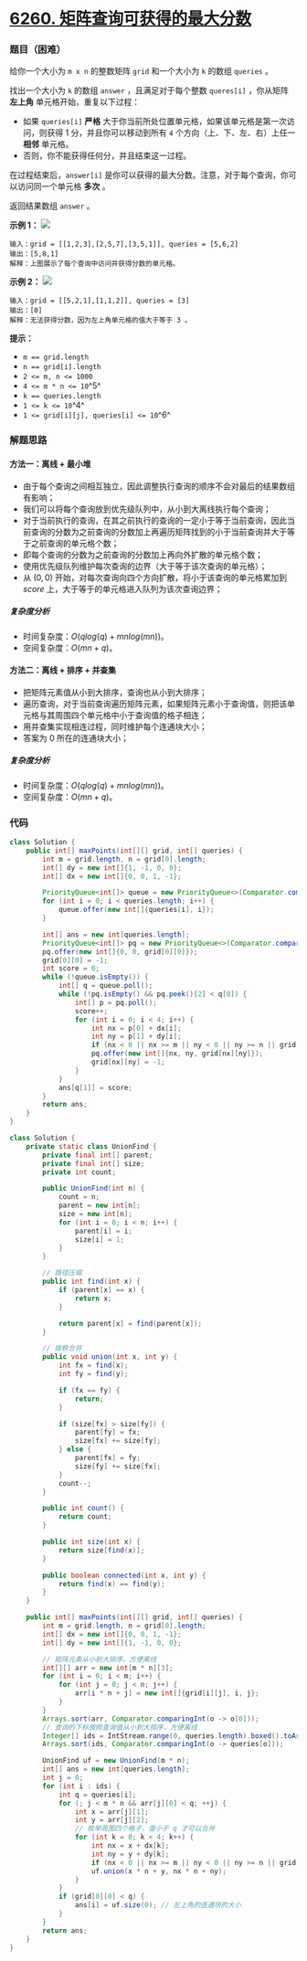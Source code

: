 # [6260. 矩阵查询可获得的最大分数](https://leetcode.cn/problems/maximum-number-of-points-from-grid-queries/)

### 题目（困难）

给你一个大小为 `m x n` 的整数矩阵 `grid` 和一个大小为 `k` 的数组 `queries` 。

找出一个大小为 `k` 的数组 `answer` ，且满足对于每个整数 `queres[i]` ，你从矩阵 **左上角** 单元格开始，重复以下过程：

* 如果 `queries[i]` **严格** 大于你当前所处位置单元格，如果该单元格是第一次访问，则获得 1 分，并且你可以移动到所有 `4` 个方向（上、下、左、右）上任一 **相邻** 单元格。
* 否则，你不能获得任何分，并且结束这一过程。

在过程结束后，`answer[i]` 是你可以获得的最大分数。注意，对于每个查询，你可以访问同一个单元格 **多次** 。

返回结果数组 `answer` 。

**示例 1：**
![](https://assets.leetcode.com/uploads/2022/10/19/yetgriddrawio.png)

```
输入：grid = [[1,2,3],[2,5,7],[3,5,1]], queries = [5,6,2]
输出：[5,8,1]
解释：上图展示了每个查询中访问并获得分数的单元格。
```

**示例 2：**
![](https://assets.leetcode.com/uploads/2022/10/20/yetgriddrawio-2.png)

```
输入：grid = [[5,2,1],[1,1,2]], queries = [3]
输出：[0]
解释：无法获得分数，因为左上角单元格的值大于等于 3 。
```

**提示：**

* `m == grid.length`
* `n == grid[i].length`
* `2 <= m, n <= 1000`
* `4 <= m * n <= 10`^5^
* `k == queries.length`
* `1 <= k <= 10`^4^
* `1 <= grid[i][j], queries[i] <= 10`^6^


### 解题思路

#### 方法一：离线 + 最小堆

- 由于每个查询之间相互独立，因此调整执行查询的顺序不会对最后的结果数组有影响；
- 我们可以将每个查询放到优先级队列中，从小到大离线执行每个查询；
- 对于当前执行的查询，在其之前执行的查询的一定小于等于当前查询，因此当前查询的分数为之前查询的分数加上再遍历矩阵找到的小于当前查询并大于等于之前查询的单元格个数；
- 即每个查询的分数为之前查询的分数加上再向外扩散的单元格个数；
- 使用优先级队列维护每次查询的边界（大于等于该次查询的单元格）；
- 从 $(0, 0)$ 开始，对每次查询向四个方向扩散，将小于该查询的单元格累加到 $score$ 上，大于等于的单元格进入队列为该次查询边界；

##### 复杂度分析

- 时间复杂度：$O(qlog(q) + mnlog(mn))$。
- 空间复杂度：$O(mn + q)$。

#### 方法二：离线 + 排序 + 并查集

- 把矩阵元素值从小到大排序，查询也从小到大排序；
- 遍历查询，对于当前查询遍历矩阵元素，如果矩阵元素小于查询值，则把该单元格与其周围四个单元格中小于查询值的格子相连；
- 用并查集实现相连过程，同时维护每个连通块大小；
- 答案为 $0$ 所在的连通块大小；

##### 复杂度分析

- 时间复杂度：$O(qlog(q) + mnlog(mn))$。
- 空间复杂度：$O(mn + q)$。

### 代码

```java
class Solution {
    public int[] maxPoints(int[][] grid, int[] queries) {
        int m = grid.length, n = grid[0].length;
        int[] dy = new int[]{1, -1, 0, 0};
        int[] dx = new int[]{0, 0, 1, -1};

        PriorityQueue<int[]> queue = new PriorityQueue<>(Comparator.comparingInt(a -> a[0]));
        for (int i = 0; i < queries.length; i++) {
            queue.offer(new int[]{queries[i], i});
        }

        int[] ans = new int[queries.length];
        PriorityQueue<int[]> pq = new PriorityQueue<>(Comparator.comparingInt(a -> a[2]));
        pq.offer(new int[]{0, 0, grid[0][0]});
        grid[0][0] = -1;
        int score = 0;
        while (!queue.isEmpty()) {
            int[] q = queue.poll();
            while (!pq.isEmpty() && pq.peek()[2] < q[0]) {
                int[] p = pq.poll();
                score++;
                for (int i = 0; i < 4; i++) {
                    int nx = p[0] + dx[i];
                    int ny = p[1] + dy[i];
                    if (nx < 0 || nx >= m || ny < 0 || ny >= n || grid[nx][ny] == -1) continue;
                    pq.offer(new int[]{nx, ny, grid[nx][ny]});
                    grid[nx][ny] = -1;
                }
            }
            ans[q[1]] = score;
        }
        return ans;
    }
}
```

```java
class Solution {
    private static class UnionFind {
        private final int[] parent;
        private final int[] size;
        private int count;

        public UnionFind(int n) {
            count = n;
            parent = new int[n];
            size = new int[n];
            for (int i = 0; i < n; i++) {
                parent[i] = i;
                size[i] = 1;
            }
        }

        // 路径压缩
        public int find(int x) {
            if (parent[x] == x) {
                return x;
            }

            return parent[x] = find(parent[x]);
        }

        // 按秩合并
        public void union(int x, int y) {
            int fx = find(x);
            int fy = find(y);

            if (fx == fy) {
                return;
            }

            if (size[fx] > size[fy]) {
                parent[fy] = fx;
                size[fx] += size[fy];
            } else {
                parent[fx] = fy;
                size[fy] += size[fx];
            }
            count--;
        }

        public int count() {
            return count;
        }

        public int size(int x) {
            return size[find(x)];
        }

        public boolean connected(int x, int y) {
            return find(x) == find(y);
        }
    }

    public int[] maxPoints(int[][] grid, int[] queries) {
        int m = grid.length, n = grid[0].length;
        int[] dx = new int[]{0, 0, 1, -1};
        int[] dy = new int[]{1, -1, 0, 0};

        // 矩阵元素从小到大排序，方便离线
        int[][] arr = new int[m * n][3];
        for (int i = 0; i < m; i++) {
            for (int j = 0; j < n; j++) {
                arr[i * n + j] = new int[]{grid[i][j], i, j};
            }
        }
        Arrays.sort(arr, Comparator.comparingInt(o -> o[0]));
        // 查询的下标按照查询值从小到大排序，方便离线
        Integer[] ids = IntStream.range(0, queries.length).boxed().toArray(Integer[]::new);
        Arrays.sort(ids, Comparator.comparingInt(o -> queries[o]));

        UnionFind uf = new UnionFind(m * n);
        int[] ans = new int[queries.length];
        int j = 0;
        for (int i : ids) {
            int q = queries[i];
            for (; j < m * n && arr[j][0] < q; ++j) {
                int x = arr[j][1];
                int y = arr[j][2];
                // 枚举周围四个格子，值小于 q 才可以合并
                for (int k = 0; k < 4; k++) {
                    int nx = x + dx[k];
                    int ny = y + dy[k];
                    if (nx < 0 || nx >= m || ny < 0 || ny >= n || grid[nx][ny] >= q) continue;
                    uf.union(x * n + y, nx * n + ny);
                }
            }
            if (grid[0][0] < q) {
                ans[i] = uf.size(0); // 左上角的连通块的大小
            }
        }
        return ans;
    }
}
```